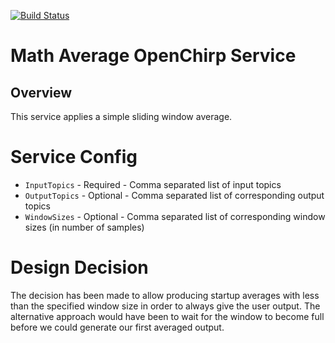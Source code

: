 [![Build Status](https://travis-ci.org/OpenChirp/math-avg-service.svg?branch=master)](https://travis-ci.org/OpenChirp/math-avg-service)

# Math Average OpenChirp Service

## Overview
This service applies a simple sliding window average.

# Service Config
* `InputTopics` - Required - Comma separated list of input topics
* `OutputTopics` - Optional - Comma separated list of corresponding output topics
* `WindowSizes` - Optional - Comma separated list of corresponding window sizes
  (in number of samples)

# Design Decision
The decision has been made to allow producing startup averages with less than
the specified window size in order to always give the user output.
The alternative approach would have been to wait for the window to become full
before we could generate our first averaged output.
